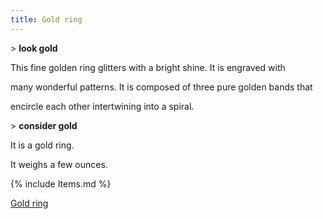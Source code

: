 ```yaml
---
title: Gold ring
---
```


\> **look gold**

This fine golden ring glitters with a bright shine. It is engraved with

many wonderful patterns. It is composed of three pure golden bands that

encircle each other intertwining into a spiral.

\> **consider gold**

It is a gold ring.

It weighs a few ounces.

{% include Items.md %}

[Gold ring](Category:_Rings "wikilink")